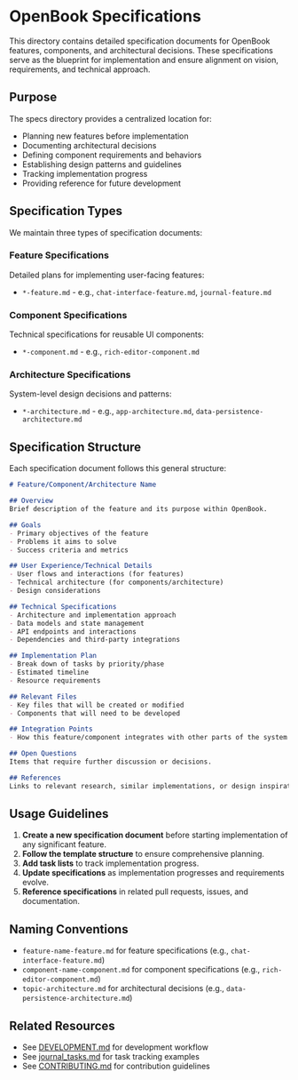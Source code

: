 # OpenBook Specifications

This directory contains detailed specification documents for OpenBook features, components, and architectural decisions. These specifications serve as the blueprint for implementation and ensure alignment on vision, requirements, and technical approach.

## Purpose

The specs directory provides a centralized location for:

- Planning new features before implementation
- Documenting architectural decisions
- Defining component requirements and behaviors
- Establishing design patterns and guidelines
- Tracking implementation progress
- Providing reference for future development

## Specification Types

We maintain three types of specification documents:

### Feature Specifications
Detailed plans for implementing user-facing features:
- `*-feature.md` - e.g., `chat-interface-feature.md`, `journal-feature.md`

### Component Specifications
Technical specifications for reusable UI components:
- `*-component.md` - e.g., `rich-editor-component.md`  

### Architecture Specifications
System-level design decisions and patterns:
- `*-architecture.md` - e.g., `app-architecture.md`, `data-persistence-architecture.md`

## Specification Structure

Each specification document follows this general structure:

```markdown
# Feature/Component/Architecture Name

## Overview
Brief description of the feature and its purpose within OpenBook.

## Goals
- Primary objectives of the feature
- Problems it aims to solve
- Success criteria and metrics

## User Experience/Technical Details
- User flows and interactions (for features)
- Technical architecture (for components/architecture)
- Design considerations

## Technical Specifications
- Architecture and implementation approach
- Data models and state management
- API endpoints and interactions
- Dependencies and third-party integrations

## Implementation Plan
- Break down of tasks by priority/phase
- Estimated timeline
- Resource requirements

## Relevant Files
- Key files that will be created or modified
- Components that will need to be developed

## Integration Points
- How this feature/component integrates with other parts of the system

## Open Questions
Items that require further discussion or decisions.

## References
Links to relevant research, similar implementations, or design inspiration.
```

## Usage Guidelines

1. **Create a new specification document** before starting implementation of any significant feature.
2. **Follow the template structure** to ensure comprehensive planning.
3. **Add task lists** to track implementation progress.
4. **Update specifications** as implementation progresses and requirements evolve.
5. **Reference specifications** in related pull requests, issues, and documentation.

## Naming Conventions

- `feature-name-feature.md` for feature specifications (e.g., `chat-interface-feature.md`)
- `component-name-component.md` for component specifications (e.g., `rich-editor-component.md`)
- `topic-architecture.md` for architectural decisions (e.g., `data-persistence-architecture.md`)

## Related Resources

- See [DEVELOPMENT.md](../DEVELOPMENT.md) for development workflow
- See [journal_tasks.md](../journal_tasks.md) for task tracking examples
- See [CONTRIBUTING.md](../CONTRIBUTING.md) for contribution guidelines 